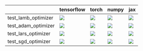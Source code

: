 |                     | tensorflow                                                                                                                                                                             | torch                                                                                                                                                                                  | numpy                                                                                                                                                                                  | jax                                                                                                                                                                                    |
|:--------------------|:---------------------------------------------------------------------------------------------------------------------------------------------------------------------------------------|:---------------------------------------------------------------------------------------------------------------------------------------------------------------------------------------|:---------------------------------------------------------------------------------------------------------------------------------------------------------------------------------------|:---------------------------------------------------------------------------------------------------------------------------------------------------------------------------------------|
| test_lamb_optimizer | <a href="https://github.com/unifyai/ivy/actions/runs/3809605412/jobs/6481073388" rel="noopener noreferrer" target="_blank"><img src=https://img.shields.io/badge/-success-success></a> | <a href="https://github.com/unifyai/ivy/actions/runs/3784739227/jobs/6434273296" rel="noopener noreferrer" target="_blank"><img src=https://img.shields.io/badge/-failure-red></a>     | <a href="https://github.com/unifyai/ivy/actions/runs/3802429454/jobs/6467901194" rel="noopener noreferrer" target="_blank"><img src=https://img.shields.io/badge/-failure-red></a>     | <a href="https://github.com/unifyai/ivy/actions/runs/3811179002/jobs/6483700462" rel="noopener noreferrer" target="_blank"><img src=https://img.shields.io/badge/-failure-red></a>     |
| test_adam_optimizer | <a href="https://github.com/unifyai/ivy/actions/runs/3806295023/jobs/6474964815" rel="noopener noreferrer" target="_blank"><img src=https://img.shields.io/badge/-success-success></a> | <a href="https://github.com/unifyai/ivy/actions/runs/3794027300/jobs/6466789869" rel="noopener noreferrer" target="_blank"><img src=https://img.shields.io/badge/-success-success></a> | <a href="https://github.com/unifyai/ivy/actions/runs/3809868004/jobs/6481550509" rel="noopener noreferrer" target="_blank"><img src=https://img.shields.io/badge/-success-success></a> | <a href="https://github.com/unifyai/ivy/actions/runs/3804428832/jobs/6471638488" rel="noopener noreferrer" target="_blank"><img src=https://img.shields.io/badge/-success-success></a> |
| test_lars_optimizer | <a href="https://github.com/unifyai/ivy/actions/runs/3796173901/jobs/6475484126" rel="noopener noreferrer" target="_blank"><img src=https://img.shields.io/badge/-success-success></a> | <a href="https://github.com/unifyai/ivy/actions/runs/3806559352/jobs/6475464467" rel="noopener noreferrer" target="_blank"><img src=https://img.shields.io/badge/-success-success></a> | <a href="https://github.com/unifyai/ivy/actions/runs/3797481381/jobs/6458460225" rel="noopener noreferrer" target="_blank"><img src=https://img.shields.io/badge/-success-success></a> | <a href="https://github.com/unifyai/ivy/actions/runs/3763800472/jobs/6397634001" rel="noopener noreferrer" target="_blank"><img src=https://img.shields.io/badge/-success-success></a> |
| test_sgd_optimizer  | <a href="https://github.com/unifyai/ivy/actions/runs/3806868328/jobs/6476050027" rel="noopener noreferrer" target="_blank"><img src=https://img.shields.io/badge/-success-success></a> | <a href="https://github.com/unifyai/ivy/actions/runs/3811551792/jobs/6484290919" rel="noopener noreferrer" target="_blank"><img src=https://img.shields.io/badge/-success-success></a> | <a href="https://github.com/unifyai/ivy/actions/runs/3797923655/jobs/6459260917" rel="noopener noreferrer" target="_blank"><img src=https://img.shields.io/badge/-success-success></a> | <a href="https://github.com/unifyai/ivy/actions/runs/3810440207/jobs/6482521141" rel="noopener noreferrer" target="_blank"><img src=https://img.shields.io/badge/-success-success></a> |